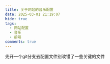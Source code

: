 ```yaml
---
title: 关于网站的音乐配置
date: 2025-03-01 21:19:07
hide: true
tags: 
  - 网站配置
  - 音乐
  - 前端
comments: true
---
```


先开一个git分支去配置文件别改错了一些关键的文件